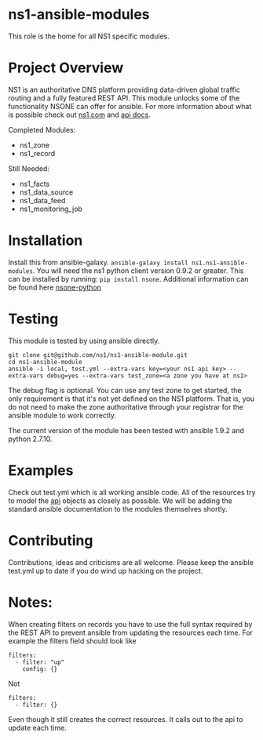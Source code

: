 ns1-ansible-modules
====================

This role is the home for all NS1 specific modules.

Project Overview
================

NS1 is an authoritative DNS platform providing data-driven global traffic routing and a fully featured REST API. This module unlocks some of the functionality NSONE can offer for ansible. For more information about what is possible check out [ns1.com](ns1.com) and [api docs](https://ns1.com/api/).

Completed Modules:
 - ns1_zone
 - ns1_record

Still Needed:
 - ns1_facts
 - ns1_data_source
 - ns1_data_feed
 - ns1_monitoring_job

Installation
============

Install this from ansible-galaxy. `ansible-galaxy install ns1.ns1-ansible-modules`. You will need the ns1 python client version 0.9.2 or greater. This can be installed by running: `pip install nsone`. Additional information can be found here [nsone-python](https://github.com/nsone/nsone-python)

Testing
=======

This module is tested by using ansible directly. 

	git clone git@github.com/ns1/ns1-ansible-module.git
	cd ns1-ansible-module
	ansible -i local, test.yml --extra-vars key=<your ns1 api key> --extra-vars debug=yes --extra-vars test_zone=<a zone you have at ns1>

The debug flag is optional. You can use any test zone to get started, the only requirement is that it's not yet defined on the NS1 platform. That is, you do not need to make the zone authoritative through your registrar for the ansible module to work correctly.

The current version of the module has been tested with ansible 1.9.2 and python 2.7.10.

Examples
========

Check out test.yml which is all working ansible code. All of the resources try to model the [api](https://ns1.com/api/) objects as closely as possible. We will be adding the standard ansible documentation to the modules themselves shortly.

Contributing
============

Contributions, ideas and criticisms are all welcome. Please keep the ansible test.yml up to date if you do wind up hacking on the project.

Notes:
=====
When creating filters on records you have to use the full syntax required by the REST API to prevent ansible from updating the resources each time. For example the filters field should look like 

	filters:
	  - filter: "up"
	    config: {}

 Not

 	filters:
 	  - filter: {}

 Even though it still creates the correct resources. It calls out to the api to update each time.
